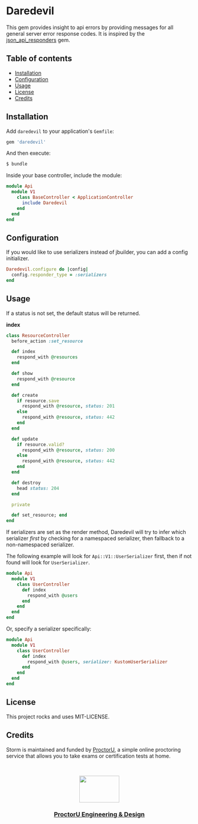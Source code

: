 # Daredevil

This gem provides insight to api errors by providing messages for all general server error response codes. It is inspired by the [json_api_responders](https://github.com/stankec/json_api_responders) gem.

## Table of contents

- [Installation](#installation)
- [Configuration](#configuration)
- [Usage](#developing)
- [License](#license)
- [Credits](#credits)

## Installation

Add `daredevil` to your application's `Gemfile`:

```ruby
gem 'daredevil'
```

And then execute:

```bash
$ bundle
```

Inside your base controller, include the module:

```ruby
module Api
  module V1
    class BaseController < ApplicationController
      include Daredevil
    end
  end
end
```

## Configuration

If you would like to use serializers instead of jbuilder, you can add a config initializer.

```ruby
Daredevil.configure do |config|
  config.responder_type = :serializers
end
```

## Usage

If a status is not set, the default status will be returned.

**index**

```ruby
class ResourceController
  before_action :set_resource

  def index
    respond_with @resources
  end

  def show
    respond_with @resource
  end

  def create
    if resource.save
      respond_with @resource, status: 201
    else
      respond_with @resource, status: 442
    end
  end

  def update
    if resource.valid?
      respond_with @resource, status: 200
    else
      respond_with @resource, status: 442
    end
  end

  def destroy
    head status: 204
  end

  private

  def set_resource; end
end
```

If serializers are set as the render method, Daredevil will try to infer which serializer _first_ by checking for a namespaced serializer, then fallback to a non-namespaced serializer.

The following example will look for `Api::V1::UserSerializer` first, then if not found will look for `UserSerializer`.

```ruby
module Api
  module V1
    class UserController
      def index
        respond_with @users
      end
    end
  end
end
```

Or, specify a serializer specifically:


```ruby
module Api
  module V1
    class UserController
      def index
        respond_with @users, serializer: KustomUserSerializer
      end
    end
  end
end
```

## License

This project rocks and uses MIT-LICENSE.

## Credits

Storm is maintained and funded by [ProctorU](https://twitter.com/ProctorU),
a simple online proctoring service that allows you to take exams or
certification tests at home.

<br>

<p align="center">
  <a href="https://twitter.com/ProctorUEng">
    <img src="https://s3-us-west-2.amazonaws.com/dev-team-resources/procki-eyes.svg" width=108 height=72>
  </a>

  <h3 align="center">
    <a href="https://twitter.com/ProctorUEng">ProctorU Engineering & Design</a>
  </h3>
</p>
